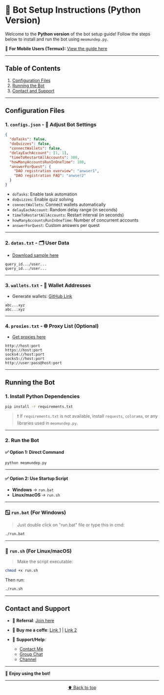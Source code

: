 # 🚀 Bot Setup Instructions (Python Version)

Welcome to the **Python version** of the bot setup guide! Follow the steps below to install and run the bot using `meomundep.py`.

📱 **For Mobile Users (Termux):** [View the guide here](https://github.com/MeoMunDep/Guides-for-using-my-script-on-termux)

---

## Table of Contents

1. [Configuration Files](#configuration-files)
2. [Running the Bot](#running-the-bot)
3. [Contact and Support](#contact-and-support)

---

## Configuration Files

### 1. `configs.json` - 📜 Adjust Bot Settings

```json
{
  "doTasks": false,
  "doQuizzes": false,
  "connectWallets": false,
  "delayEachAccount": [1, 1],
  "timeToRestartAllAccounts": 300,
  "howManyAccountsRunInOneTime": 100,
  "answerForQuest": {
    "DAO registration overview": "anwser1",
    "DAO registration FAQ": "anwser2"
  }
}
```

* `doTasks`: Enable task automation
* `doQuizzes`: Enable quiz solving
* `connectWallets`: Connect wallets automatically
* `delayEachAccount`: Random delay range (in seconds)
* `timeToRestartAllAccounts`: Restart interval (in seconds)
* `howManyAccountsRunInOneTime`: Number of concurrent accounts
* `answerForQuest`: Custom answers per quest

---

### 2. `datas.txt` - 🗂️ User Data

* [Download sample here](https://t.me/KeoAirDropFreeNee/1586)

```
query_id.../user...
query_id.../user...
```

---

### 3. `wallets.txt` - 💼 Wallet Addresses

* Generate wallets: [GitHub Link](https://github.com/MeoMunDep/Automatic-Ultimate-Create-Wallets-for-Airdrop)

```
abc...xyz
abc...xyz
```

---

### 4. `proxies.txt` - 🌐 Proxy List (Optional)

* [Get proxies here](https://www.webshare.io/?referral_code=4l5kb3glsce7)

```
http://host:port
https://host:port
socks4://host:port
socks5://host:port
http://user:pass@host:port
```

---

## Running the Bot

### 1. Install Python Dependencies

```bash
pip install -r requirements.txt
```

> ❗ If `requirements.txt` is not available, install `requests`, `colorama`, or any libraries used in `meomundep.py`.

---

### 2. Run the Bot

#### ✅ Option 1: Direct Command

```bash
python meomundep.py
```

---

#### ✅ Option 2: Use Startup Script

* **Windows** → `run.bat`
* **Linux/macOS** → `run.sh`

---

### 🪟 `run.bat` (For Windows)
> Just double click on "run.bat" file or type this in cmd:

```bash
./run.bat
```

---

### 🐧 `run.sh` (For Linux/macOS)
> Make the script executable:

```bash
chmod +x run.sh
```

Then run:

```bash
./run.sh
```

---

## Contact and Support

* 🤝 **Referral**: [Join here](https://t.me/tonxdao_bot?start=dao_6713068747_1200584)
* 🛒 **Buy me a coffe**: [Link 1](https://t.me/KeoAirDropFreeNe/312/27801) | [Link 2](https://github.com/MeoMunDep/MeoMunDep)
* 💬 **Support/Help**:

  * [Contact Me](https://t.me/MeoMunDep)
  * [Group Chat](https://t.me/KeoAirDropFreeNe)
  * [Channel](https://t.me/KeoAirDropFreeNee)

---

🚀 **Enjoy using the bot!**

---

<p align="center"><a href="#-Bot-Setup-Instructions-Python-Version">⬆️ Back to top</a></p>
